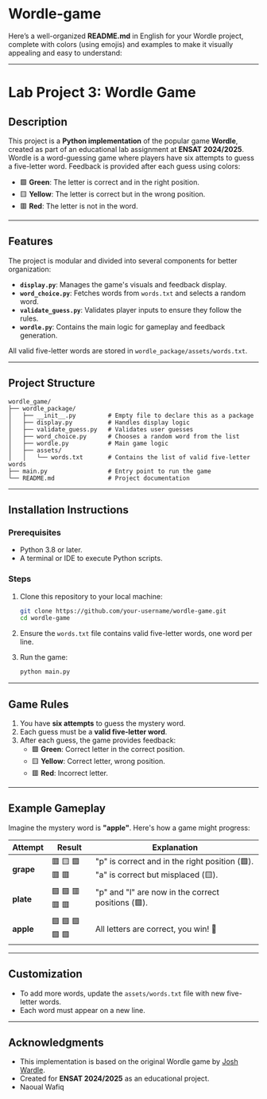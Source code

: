 # Wordle-game
Here’s a well-organized **README.md** in English for your Wordle project, complete with colors (using emojis) and examples to make it visually appealing and easy to understand:

---

# **Lab Project 3: Wordle Game**

## **Description**

This project is a **Python implementation** of the popular game **Wordle**, created as part of an educational lab assignment at **ENSAT 2024/2025**. Wordle is a word-guessing game where players have six attempts to guess a five-letter word. Feedback is provided after each guess using colors:

- 🟩 **Green**: The letter is correct and in the right position.  
- 🟨 **Yellow**: The letter is correct but in the wrong position.  
- 🟥 **Red**: The letter is not in the word.

---

## **Features**

The project is modular and divided into several components for better organization:

- **`display.py`**: Manages the game's visuals and feedback display.  
- **`word_choice.py`**: Fetches words from `words.txt` and selects a random word.  
- **`validate_guess.py`**: Validates player inputs to ensure they follow the rules.  
- **`wordle.py`**: Contains the main logic for gameplay and feedback generation.

All valid five-letter words are stored in `wordle_package/assets/words.txt`.

---

## **Project Structure**

```
wordle_game/
├── wordle_package/
│   ├── __init__.py         # Empty file to declare this as a package
│   ├── display.py          # Handles display logic
│   ├── validate_guess.py   # Validates user guesses
│   ├── word_choice.py      # Chooses a random word from the list
│   ├── wordle.py           # Main game logic
│   ├── assets/
│   │   └── words.txt       # Contains the list of valid five-letter words
├── main.py                 # Entry point to run the game
└── README.md               # Project documentation
```

---

## **Installation Instructions**

### **Prerequisites**

- Python 3.8 or later.  
- A terminal or IDE to execute Python scripts.  

### **Steps**

1. Clone this repository to your local machine:  
   ```bash
   git clone https://github.com/your-username/wordle-game.git
   cd wordle-game
   ```

2. Ensure the `words.txt` file contains valid five-letter words, one word per line.  

3. Run the game:  
   ```bash
   python main.py
   ```

---

## **Game Rules**

1. You have **six attempts** to guess the mystery word.  
2. Each guess must be a **valid five-letter word**.  
3. After each guess, the game provides feedback:  
   - 🟩 **Green**: Correct letter in the correct position.  
   - 🟨 **Yellow**: Correct letter, wrong position.  
   - 🟥 **Red**: Incorrect letter.

---

## **Example Gameplay**

Imagine the mystery word is **"apple"**. Here's how a game might progress:

| **Attempt** | **Result**        | **Explanation**                                              |
|-------------|--------------------|--------------------------------------------------------------|
| **grape**   | 🟥 🟨 🟩 🟥 🟥   | "p" is correct and in the right position (🟩). "a" is correct but misplaced (🟨). |
| **plate**   | 🟩 🟩 🟥 🟥 🟥   | "p" and "l" are now in the correct positions (🟩).            |
| **apple**   | 🟩 🟩 🟩 🟩 🟩   | All letters are correct, you win! 🎉                         |

---

## **Customization**

- To add more words, update the `assets/words.txt` file with new five-letter words.  
- Each word must appear on a new line.

---

## **Acknowledgments**

- This implementation is based on the original Wordle game by [Josh Wardle](https://www.powerlanguage.co.uk/wordle/).  
- Created for **ENSAT 2024/2025** as an educational project.
- Naoual Wafiq 

